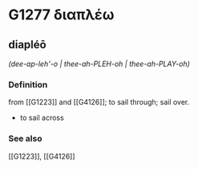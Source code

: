 # G1277 διαπλέω

## diapléō

_(dee-ap-leh'-o | thee-ah-PLEH-oh | thee-ah-PLAY-oh)_

### Definition

from [[G1223]] and [[G4126]]; to sail through; sail over.

- to sail across

### See also

[[G1223]], [[G4126]]

